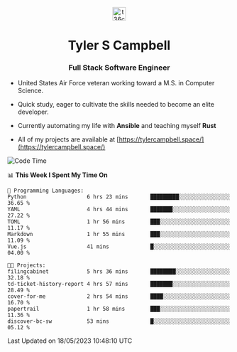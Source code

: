 <p align="center">
<a href="https://www.linkedin.com/in/t36campbell" target="blank"><img align="center" src="https://ik.imagekit.io/t36campbell/Portfolio/linkedin.png.original_m8bbGgPh6.png" alt="t36campbell" height="30" width="30" /></a>
</p>
<h1 align="center">Tyler S Campbell</h1>
<h3 align="center">Full Stack Software Engineer</h3>

* United States Air Force veteran working toward a M.S. in Computer Science.

* Quick study, eager to cultivate the skills needed to become an elite developer.

* Currently automating my life with **Ansible** and teaching myself **Rust**

* All of my projects are available at [https://tylercampbell.space/](https://tylercampbell.space/)

<!--START_SECTION:waka-->
![Code Time](http://img.shields.io/badge/Code%20Time-2%2C494%20hrs%2035%20mins-blue)

📊 **This Week I Spent My Time On** 

```text
💬 Programming Languages: 
Python                   6 hrs 23 mins       █████████░░░░░░░░░░░░░░░░   36.65 % 
YAML                     4 hrs 44 mins       ███████░░░░░░░░░░░░░░░░░░   27.22 % 
TOML                     1 hr 56 mins        ███░░░░░░░░░░░░░░░░░░░░░░   11.17 % 
Markdown                 1 hr 55 mins        ███░░░░░░░░░░░░░░░░░░░░░░   11.09 % 
Vue.js                   41 mins             █░░░░░░░░░░░░░░░░░░░░░░░░   04.00 % 

🐱‍💻 Projects: 
filingcabinet            5 hrs 36 mins       ████████░░░░░░░░░░░░░░░░░   32.18 % 
td-ticket-history-report 4 hrs 57 mins       ███████░░░░░░░░░░░░░░░░░░   28.49 % 
cover-for-me             2 hrs 54 mins       ████░░░░░░░░░░░░░░░░░░░░░   16.70 % 
papertrail               1 hr 58 mins        ███░░░░░░░░░░░░░░░░░░░░░░   11.36 % 
discover-bc-sw           53 mins             █░░░░░░░░░░░░░░░░░░░░░░░░   05.12 % 
```


 Last Updated on 18/05/2023 10:48:10 UTC
<!--END_SECTION:waka-->
